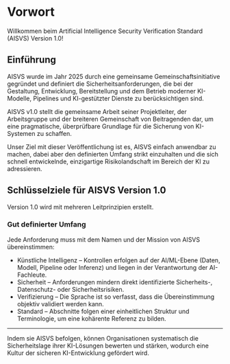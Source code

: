 # Vorwort

Willkommen beim Artificial Intelligence Security Verification Standard (AISVS) Version 1.0!

## Einführung

AISVS wurde im Jahr 2025 durch eine gemeinsame Gemeinschaftsinitiative gegründet und definiert die Sicherheitsanforderungen, die bei der Gestaltung, Entwicklung, Bereitstellung und dem Betrieb moderner KI-Modelle, Pipelines und KI-gestützter Dienste zu berücksichtigen sind.

AISVS v1.0 stellt die gemeinsame Arbeit seiner Projektleiter, der Arbeitsgruppe und der breiteren Gemeinschaft von Beitragenden dar, um eine pragmatische, überprüfbare Grundlage für die Sicherung von KI-Systemen zu schaffen.

Unser Ziel mit dieser Veröffentlichung ist es, AISVS einfach anwendbar zu machen, dabei aber den definierten Umfang strikt einzuhalten und die sich schnell entwickelnde, einzigartige Risikolandschaft im Bereich der KI zu adressieren.

## Schlüsselziele für AISVS Version 1.0

Version 1.0 wird mit mehreren Leitprinzipien erstellt.

### Gut definierter Umfang

Jede Anforderung muss mit dem Namen und der Mission von AISVS übereinstimmen:

* Künstliche Intelligenz – Kontrollen erfolgen auf der AI/ML-Ebene (Daten, Modell, Pipeline oder Inferenz) und liegen in der Verantwortung der AI-Fachleute.
* Sicherheit – Anforderungen mindern direkt identifizierte Sicherheits-, Datenschutz- oder Sicherheitsrisiken.
* Verifizierung – Die Sprache ist so verfasst, dass die Übereinstimmung objektiv validiert werden kann.
* Standard – Abschnitte folgen einer einheitlichen Struktur und Terminologie, um eine kohärente Referenz zu bilden.
  ​
---

Indem sie AISVS befolgen, können Organisationen systematisch die Sicherheitslage ihrer KI-Lösungen bewerten und stärken, wodurch eine Kultur der sicheren KI-Entwicklung gefördert wird.

